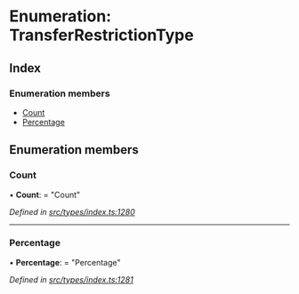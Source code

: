 # Enumeration: TransferRestrictionType

## Index

### Enumeration members

* [Count](transferrestrictiontype.md#count)
* [Percentage](transferrestrictiontype.md#percentage)

## Enumeration members

###  Count

• **Count**: = "Count"

*Defined in [src/types/index.ts:1280](https://github.com/PolymathNetwork/polymesh-sdk/blob/31a16a34/src/types/index.ts#L1280)*

___

###  Percentage

• **Percentage**: = "Percentage"

*Defined in [src/types/index.ts:1281](https://github.com/PolymathNetwork/polymesh-sdk/blob/31a16a34/src/types/index.ts#L1281)*
